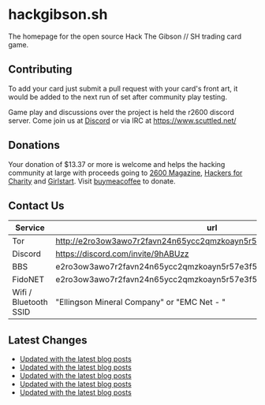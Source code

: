 # hackgibson.sh
The homepage for the open source Hack The Gibson // SH trading card game.


## Contributing

To add your card just submit a pull request with your card's front art, it would be added to the next run of set after community play testing.

Game play and discussions over the project is held the r2600 discord server. Come join us at [Discord](https://discord.com/invite/9hABUzz) or via IRC at https://www.scuttled.net/


## Donations

Your donation of $13.37 or more is welcome and helps the hacking community at large with proceeds going to [2600 Magazine](https://2600.com/), [Hackers for Charity](https://hackersforcharity.org) and [Girlstart](https://girlstart.org).  Visit [buymeacoffee](https://www.buymeacoffee.com/hackgibson.sh) to donate.


## Contact Us

Service | url
-|-
Tor | http://e2ro3ow3awo7r2favn24n65ycc2qmzkoayn5r57e3f56nvjwdcgg32ad.onion
Discord | https://discord.com/invite/9hABUzz
BBS | e2ro3ow3awo7r2favn24n65ycc2qmzkoayn5r57e3f56nvjwdcgg32ad.onion:23
FidoNET | e2ro3ow3awo7r2favn24n65ycc2qmzkoayn5r57e3f56nvjwdcgg32ad.onion:24554
Wifi / Bluetooth SSID | "Ellingson Mineral Company" or "EMC Net - <fidonet address>"

## Latest Changes
<!-- BLOG-POST-LIST:START -->
- [Updated with the latest blog posts](https://github.com/DFW2600/hackgibson.sh/commit/7a3cc52c84cc029eef3788a3ad0309e9ba1fb93e)
- [Updated with the latest blog posts](https://github.com/DFW2600/hackgibson.sh/commit/599fb957e08a32d755b53380d8a4c5a9cfc9c2fa)
- [Updated with the latest blog posts](https://github.com/DFW2600/hackgibson.sh/commit/efa189ce1080cf104aa22e4c937c3de6c8b703cc)
- [Updated with the latest blog posts](https://github.com/DFW2600/hackgibson.sh/commit/33250e88bb2e507e9a8894cec4fc7d0599fca95c)
- [Updated with the latest blog posts](https://github.com/DFW2600/hackgibson.sh/commit/1cab01dcc95c650785bdd54bb23d0528e8737cf8)
<!-- BLOG-POST-LIST:END -->
